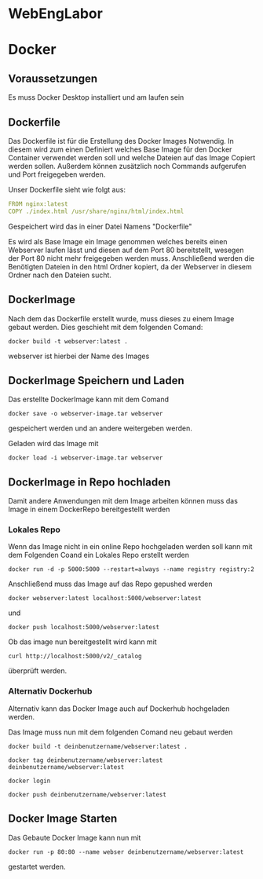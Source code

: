 # WebEngLabor

# Docker
## Voraussetzungen

Es muss Docker Desktop installiert und am laufen sein

## Dockerfile
Das Dockerfile ist für die Erstellung des Docker Images Notwendig. In diesem wird zum einen Definiert welches Base Image für den Docker Container verwendet werden soll und welche Dateien auf das Image Copiert werden sollen. Außerdem können zusätzlich noch Commands aufgerufen und Port freigegeben werden. 

Unser Dockerfile sieht wie folgt aus:

```yaml
FROM nginx:latest
COPY ./index.html /usr/share/nginx/html/index.html
```

Gespeichert wird das in einer Datei Namens "Dockerfile"

Es wird als Base Image ein Image genommen welches bereits einen Webserver laufen lässt und diesen auf dem Port 80 bereitstellt, wesegen der Port 80 nicht mehr freigegeben werden muss. Anschließend werden die Benötigten Dateien in den html Ordner kopiert, da der Webserver in diesem Ordner nach den Dateien sucht.

## DockerImage

Nach dem das Dockerfile erstellt wurde, muss dieses zu einem Image gebaut werden. Dies geschieht mit dem folgenden Comand:

```
docker build -t webserver:latest .
```

webserver ist hierbei der Name des Images

## DockerImage Speichern und Laden
 Das erstellte DockerImage kann mit dem Comand

```
docker save -o webserver-image.tar webserver
```
gespeichert werden und an andere weitergeben werden.

Geladen wird das Image mit

```
docker load -i webserver-image.tar webserver
```

## DockerImage in Repo hochladen

Damit andere Anwendungen mit dem Image arbeiten können muss das Image in einem DockerRepo bereitgestellt werden

### Lokales Repo

Wenn das Image nicht in ein online Repo hochgeladen werden soll kann mit dem Folgenden Coand ein Lokales Repo erstellt werden

```
docker run -d -p 5000:5000 --restart=always --name registry registry:2
```

Anschließend muss das Image auf das Repo gepushed werden 

```
docker webserver:latest localhost:5000/webserver:latest
```
und 
```
docker push localhost:5000/webserver:latest
```
Ob das image nun bereitgestellt wird kann mit
```
curl http://localhost:5000/v2/_catalog
```
überprüft werden.

### Alternativ Dockerhub
Alternativ kann das Docker Image auch auf Dockerhub hochgeladen werden.

Das Image muss nun mit dem folgenden Comand neu gebaut werden
```
docker build -t deinbenutzername/webserver:latest .
```

```
docker tag deinbenutzername/webserver:latest deinbenutzername/webserver:latest
```

```
docker login
```

```
docker push deinbenutzername/webserver:latest
```

## Docker Image Starten
Das Gebaute Docker Image kann nun mit

```
docker run -p 80:80 --name webser deinbenutzername/webserver:latest
```

gestartet werden.